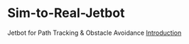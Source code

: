 # Sim-to-Real-Jetbot
Jetbot for Path Tracking &amp; Obstacle Avoidance
[Introduction](<http://example.com/](https://zesty-mine-c90.notion.site/Final-Report-bd6136eb68954316931d10e628e39921?pvs=4>)
